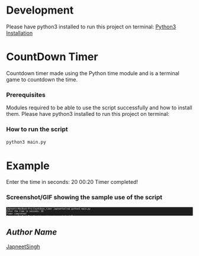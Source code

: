 # Development
Please have python3 installed to run this project on terminal:
[Python3 Installation](https://www.python.org/downloads/)

# CountDown Timer
<!--Remove the below lines and add yours -->
Countdown timer made using the Python time module and is a terminal game to countdown the time.

### Prerequisites
<!--Remove the below lines and add yours -->
Modules required to be able to use the script successfully
and how to install them.
Please have python3 installed to run this project on terminal:


### How to run the script
<!--Remove the below lines and add yours -->
```code
python3 main.py
```
# Example
Enter the time in seconds: 20
00:20
Timer completed!

### Screenshot/GIF showing the sample use of the script
<!--Remove the below lines and add yours -->
![example](example.png)

## *Author Name*
<!--Remove the below lines and add yours -->
[JapneetSingh](https://github.com/japneetsingh035)